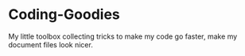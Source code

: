 Coding-Goodies
==============

My little toolbox collecting tricks to make my code go faster, make my document files look nicer.
